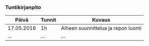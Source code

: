 
### Tuntikirjanpito
Päivä | Tunnit | Kuvaus
--------------- | ----- | ------
17.05.2016 | 1h | Aiheen suunnittelua ja repon luonti
... | ... | ...
